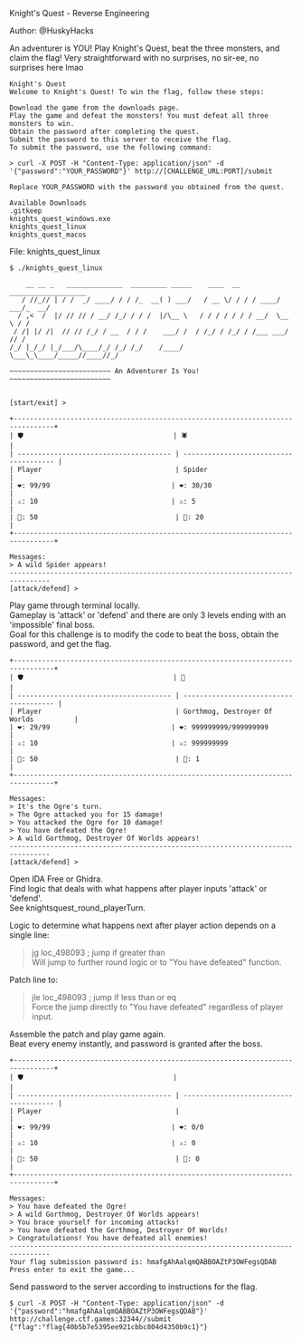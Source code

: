 Knight's Quest - Reverse Engineering

Author: @HuskyHacks

An adventurer is YOU! Play Knight's Quest, beat the three monsters, and claim the flag! Very straightforward with no surprises, no sir-ee, no surprises here lmao

```
Knight's Quest
Welcome to Knight's Quest! To win the flag, follow these steps:

Download the game from the downloads page.
Play the game and defeat the monsters! You must defeat all three monsters to win.
Obtain the password after completing the quest.
Submit the password to this server to receive the flag.
To submit the password, use the following command:

> curl -X POST -H "Content-Type: application/json" -d '{"password":"YOUR_PASSWORD"}' http://[CHALLENGE_URL:PORT]/submit
                        
Replace YOUR_PASSWORD with the password you obtained from the quest.

Available Downloads
.gitkeep
knights_quest_windows.exe
knights_quest_linux
knights_quest_macos
```

File: knights_quest_linux

```
$ ./knights_quest_linux

    __ __ _   ______________  _________ _____    ____  __  ___________________
   / //_// | / /  _/ ____/ / / /_  __( ) ___/   / __ \/ / / / ____/ ___/_  __/
  / ,<  /  |/ // // / __/ /_/ / / /  |/\__ \   / / / / / / / __/  \__ \ / /   
 / /| |/ /|  // // /_/ / __  / / /    ___/ /  / /_/ / /_/ / /___ ___/ // /    
/_/ |_/_/ |_/___/\____/_/ /_/ /_/    /____/   \___\_\____/_____//____//_/            

~~~~~~~~~~~~~~~~~~~~~~~~~ An Adventurer Is You! ~~~~~~~~~~~~~~~~~~~~~~~~~ 


[start/exit] > 
```


```
+--------------------------------------------------------------------------------+
| 🛡                                     | 🕷                                     |
| -------------------------------------- | -------------------------------------- |
| Player                                 | Spider                                 |
| ❤: 99/99                              | ❤: 30/30                              |
| ⚔: 10                                 | ⚔: 5                                  |
| 🏃: 50                                  | 🏃: 20                                  |
+--------------------------------------------------------------------------------+

Messages:
> A wild Spider appears!
--------------------------------------------------------------------------------
[attack/defend] > 
```

Play game through terminal locally.  
Gameplay is 'attack' or 'defend' and there are only 3 levels ending with an 'impossible' final boss.  
Goal for this challenge is to modify the code to beat the boss, obtain the password, and get the flag.  

```
+--------------------------------------------------------------------------------+
| 🛡                                     | 🐍                                      |
| -------------------------------------- | -------------------------------------- |
| Player                                 | Gorthmog, Destroyer Of Worlds          |
| ❤: 29/99                              | ❤: 999999999/999999999                |
| ⚔: 10                                 | ⚔: 999999999                          |
| 🏃: 50                                  | 🏃: 1                                   |
+--------------------------------------------------------------------------------+

Messages:
> It's the Ogre's turn.
> The Ogre attacked you for 15 damage!
> You attacked the Ogre for 10 damage!
> You have defeated the Ogre!
> A wild Gorthmog, Destroyer Of Worlds appears!
--------------------------------------------------------------------------------
[attack/defend] > 
```

Open IDA Free or Ghidra.  
Find logic that deals with what happens after player inputs 'attack' or 'defend'.  
See knightsquest_round_playerTurn.  

Logic to determine what happens next after player action depends on a single line:  
> jg     loc_498093 ; jump if greater than  
Will jump to further round logic or to "You have defeated" function.  

Patch line to:  
> jle    loc_498093 ; jump if less than or eq  
Force the jump directly to "You have defeated" regardless of player input.  

Assemble the patch and play game again.  
Beat every enemy instantly, and password is granted after the boss.  

```
+--------------------------------------------------------------------------------+
| 🛡                                     |                                        |
| -------------------------------------- | -------------------------------------- |
| Player                                 |                                        |
| ❤: 99/99                              | ❤: 0/0                                |
| ⚔: 10                                 | ⚔: 0                                  |
| 🏃: 50                                  | 🏃: 0                                   |
+--------------------------------------------------------------------------------+

Messages:
> You have defeated the Ogre!
> A wild Gorthmog, Destroyer Of Worlds appears!
> You brace yourself for incoming attacks!
> You have defeated the Gorthmog, Destroyer Of Worlds!
> Congratulations! You have defeated all enemies!
--------------------------------------------------------------------------------
Your flag submission password is: hmafgAhAalqmQABBOAZtP3OWFegsQDAB
Press enter to exit the game...
```

Send password to the server according to instructions for the flag.  

```
$ curl -X POST -H "Content-Type: application/json" -d '{"password":"hmafgAhAalqmQABBOAZtP3OWFegsQDAB"}' http://challenge.ctf.games:32344//submit 
{"flag":"flag{40b5b7e5395ee921cbbc804d4350b9c1}"}
```
